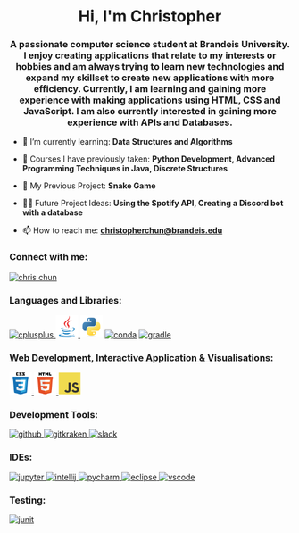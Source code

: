 <h1 align="center">Hi, I'm Christopher</h1>
<h3 align="center">A passionate computer science student at Brandeis University. I enjoy creating applications that relate to my interests or hobbies and am always trying to learn new technologies and expand my skillset to create new applications with more efficiency. Currently, I am learning and gaining more experience with making applications using HTML, CSS and JavaScript. I am also currently interested in gaining more experience with APIs and Databases. </h3>

- 🌱 I’m currently learning: **Data Structures and Algorithms**

- 📄 Courses I have previously taken: **Python Development, Advanced Programming Techniques in Java, Discrete Structures**

- 🔭 My Previous Project: **Snake Game**

- 👨‍💻 Future Project Ideas: **Using the Spotify API, Creating a Discord bot with a database**

- 📫 How to reach me: **christopherchun@brandeis.edu**

<h3 align="left">Connect with me:</h3>
<p align="left">
<a href="https://www.linkedin.com/in/chris-chun-8b9b73244/" target="blank"><img align="center" src="https://raw.githubusercontent.com/rahuldkjain/github-profile-readme-generator/master/src/images/icons/Social/linked-in-alt.svg" alt="chris chun" height="30" width="40" /></a>
</p>

<h3 align="left">Languages and Libraries:</h3>
<p align="left"> 
  <a href="https://www.w3schools.com/cpp/" target="_blank" rel="noreferrer"> <img src="https://cdn.jsdelivr.net/gh/devicons/devicon@latest/icons/cplusplus/cplusplus-original.svg" alt="cplusplus" width="40"    height="40"/> </a> 
  <a href="https://www.java.com" target="_blank" rel="noreferrer"> <img src="https://raw.githubusercontent.com/devicons/devicon/master/icons/java/java-original.svg" alt="java" width="40" height="40"/> </a> 
  <a href="https://www.python.org" target="_blank" rel="noreferrer"> <img src="https://raw.githubusercontent.com/devicons/devicon/master/icons/python/python-original.svg" alt="python" width="40" height="40"/></a>
  <a href="https://docs.conda.io/projects/conda/en/latest/user-guide/getting-started.html" target="_blank" rel="noreferrer"> <img src="https://cdn.jsdelivr.net/gh/devicons/devicon@latest/icons/anaconda/anaconda-original.svg" alt="conda" width="40" height="40"/></a>
  <a href="https://docs.gradle.org/current/userguide/getting_started_eng.html" target="_blank" rel="noreferrer"> <img src="https://cdn.jsdelivr.net/gh/devicons/devicon@latest/icons/gradle/gradle-original.svg" alt="gradle" width="40" height="40"/>          
</p>

<h3 align="left">Web Development, Interactive Application & Visualisations:</h3>
<p align="left"> 
  <a href="https://www.w3schools.com/css/" target="_blank" rel="noreferrer"> <img src="https://raw.githubusercontent.com/devicons/devicon/master/icons/css3/css3-original-wordmark.svg" alt="css3" width="40" height="40"/> </a> 
  <a href="https://www.w3.org/html/" target="_blank" rel="noreferrer"> <img src="https://raw.githubusercontent.com/devicons/devicon/master/icons/html5/html5-original-wordmark.svg" alt="html5" width="40" height="40"/> </a> 
  <a href="https://developer.mozilla.org/en-US/docs/Web/JavaScript" target="_blank" rel="noreferrer"> <img src="https://raw.githubusercontent.com/devicons/devicon/master/icons/javascript/javascript-original.svg" alt="javascript" width="40" height="40"/> </a> 
</p>

<h3 align="left">Development Tools:</h3>
<p align="left">
  <a href="https://docs.github.com/en/get-started/getting-started-with-git" target="_blank" rel="noreferrer"> <img src="https://cdn.jsdelivr.net/gh/devicons/devicon@latest/icons/github/github-original.svg" alt="github" width="40" height="40"/> </a>
  <a href="https://www.gitkraken.com" target="_blank" rel="noreferrer"> <img src="https://svgshare.com/i/1Rc.svg" alt="gitkraken" width="40" height="40"/> </a>
  <a href="https://slack.com" target="_blank" rel="noreferrer"> <img src="https://cdn.jsdelivr.net/gh/devicons/devicon@latest/icons/slack/slack-original.svg" alt="slack" width="40" height="40"/> </a>
</p>

<h3 align="left">IDEs:</h3>
<p align="left">
  <a href="https://docs.jupyter.org/en/latest" target="_blank" rel="noreferrer"> <img src="https://cdn.jsdelivr.net/gh/devicons/devicon@latest/icons/jupyter/jupyter-original-wordmark.svg" alt="jupyter" width="40" height="40"/> </a>
  <a href="https://www.jetbrains.com/idea" target="_blank" rel="noreferrer"> <img src="https://cdn.jsdelivr.net/gh/devicons/devicon@latest/icons/intellij/intellij-original.svg" alt="intellij" width="40" height="40"/> </a>
  <a href="https://www.jetbrains.com/pycharm" target="_blank" rel="noreferrer"> <img src="https://cdn.jsdelivr.net/gh/devicons/devicon@latest/icons/pycharm/pycharm-original.svg" alt="pycharm" width="40" height="40"/> </a>
  <a href="https://eclipseide.org" target="_blank" rel="noreferrer"> <img src="https://cdn.jsdelivr.net/gh/devicons/devicon@latest/icons/eclipse/eclipse-original.svg" alt="eclipse" width="40" height="40"/> </a>
  <a href="https://code.visualstudio.com/docs" target="_blank" rel="noreferrer"> <img src="https://cdn.jsdelivr.net/gh/devicons/devicon@latest/icons/vscode/vscode-original.svg" alt="vscode" width="40" height="40"/> </a>
</p>

<h3 align="left">Testing:</h3>
<p align="left">
  <a href="https://junit.org/junit5/docs/current/user-guide" target="_blank" rel="noreferrer"> <img src="https://cdn.jsdelivr.net/gh/devicons/devicon@latest/icons/junit/junit-plain-wordmark.svg" alt="junit" width="40" height="40"/> </a>
</p>
